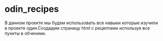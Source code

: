 # odin_recipes
В данном проекте мы будем использовать все навыки которые изучили в проекте один.Создадим страницу html  с рецептами используя все пункты в обчениии.
